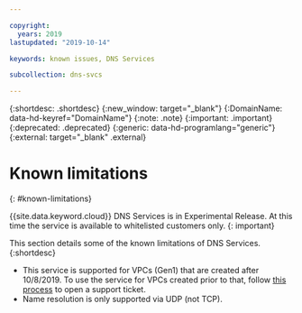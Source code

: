 ```yaml
---

copyright:
  years: 2019
lastupdated: "2019-10-14"

keywords: known issues, DNS Services

subcollection: dns-svcs

---
```


{:shortdesc: .shortdesc}
{:new_window: target="_blank"}
{:DomainName: data-hd-keyref="DomainName"}
{:note: .note}
{:important: .important}
{:deprecated: .deprecated}
{:generic: data-hd-programlang="generic"}
{:external: target="_blank" .external}

# Known limitations
{: #known-limitations}

{{site.data.keyword.cloud}} DNS Services is in Experimental Release. At this time the service is available to whitelisted customers only.
{: important}

This section details some of the known limitations of DNS Services.
{:shortdesc}

 * This service is supported for VPCs (Gen1) that are created after 10/8/2019. To use the service for VPCs created prior to that, follow [this process](https://www.ibm.com/support/pages/node/1086243) to open a support ticket.
 * Name resolution is only supported via UDP (not TCP).
